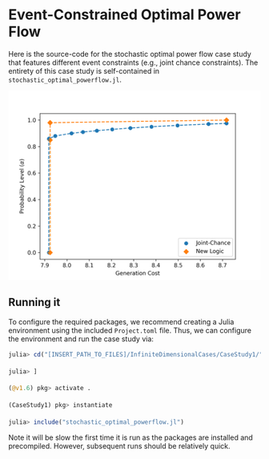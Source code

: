 # Event-Constrained Optimal Power Flow
Here is the source-code for the stochastic optimal power flow case study that 
features different event constraints (e.g., joint chance constraints). The entirety 
of this case study is self-contained in `stochastic_optimal_powerflow.jl`. 

![pareto](sopf_pareto.png)

## Running it
To configure the required packages, we recommend creating a Julia environment 
using the included `Project.toml` file. Thus, we can configure the environment and 
run the case study via:
```julia
julia> cd("[INSERT_PATH_TO_FILES]/InfiniteDimensionalCases/CaseStudy1/")

julia> ]

(@v1.6) pkg> activate .

(CaseStudy1) pkg> instantiate

julia> include("stochastic_optimal_powerflow.jl")
```
Note it will be slow the first time it is run as the packages are installed 
and precompiled. However, subsequent runs should be relatively quick.
